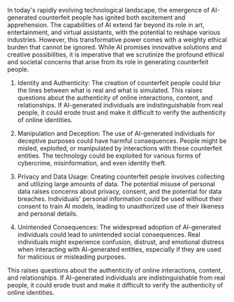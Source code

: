 In today's rapidly evolving technological landscape, the emergence of AI-generated counterfeit people has ignited both excitement and apprehension. The capabilities of AI extend far beyond its role in art, entertainment, and virtual assistants, with the potential to reshape various industries. However, this transformative power comes with a weighty ethical burden that cannot be ignored. While AI promises innovative solutions and creative possibilities, it is imperative that we scrutinize the profound ethical and societal concerns that arise from its role in generating counterfeit people.

1) Identity and Authenticity: The creation of counterfeit people could blur the lines between what is real and what is simulated. This raises questions about the authenticity of online interactions, content, and relationships. If AI-generated individuals are indistinguishable from real people, it could erode trust and make it difficult to verify the authenticity of online identities.

2) Manipulation and Deception: The use of AI-generated individuals for deceptive purposes could have harmful consequences. People might be misled, exploited, or manipulated by interactions with these counterfeit entities. The technology could be exploited for various forms of cybercrime, misinformation, and even identity theft.

3) Privacy and Data Usage: Creating counterfeit people involves collecting and utilizing large amounts of data. The potential misuse of personal data raises concerns about privacy, consent, and the potential for data breaches. Individuals' personal information could be used without their consent to train AI models, leading to unauthorized use of their likeness and personal details.

4) Unintended Consequences: The widespread adoption of AI-generated individuals could lead to unintended social consequences. Real individuals might experience confusion, distrust, and emotional distress when interacting with AI-generated entities, especially if they are used for malicious or misleading purposes.

























This raises questions about the authenticity of online interactions, content, and relationships. If AI-generated individuals are indistinguishable from real people, it could erode trust and make it difficult to verify the authenticity of online identities.

